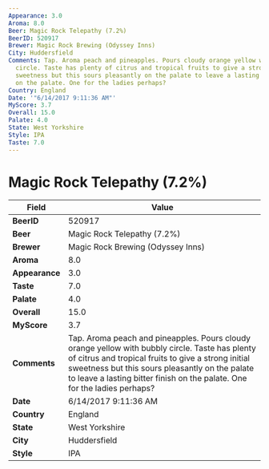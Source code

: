```yaml
---
Appearance: 3.0
Aroma: 8.0
Beer: Magic Rock Telepathy (7.2%)
BeerID: 520917
Brewer: Magic Rock Brewing (Odyssey Inns)
City: Huddersfield
Comments: Tap. Aroma peach and pineapples. Pours cloudy orange yellow with bubbly
  circle. Taste has plenty of citrus and tropical fruits to give a strong initial
  sweetness but this sours pleasantly on the palate to leave a lasting bitter finish
  on the palate. One for the ladies perhaps?
Country: England
Date: '"6/14/2017 9:11:36 AM"'
MyScore: 3.7
Overall: 15.0
Palate: 4.0
State: West Yorkshire
Style: IPA
Taste: 7.0
---
```


# Magic Rock Telepathy (7.2%)

| Field         | Value |
|---------------|-------|
| **BeerID** | 520917 |
| **Beer** | Magic Rock Telepathy (7.2%) |
| **Brewer** | Magic Rock Brewing (Odyssey Inns) |
| **Aroma** | 8.0 |
| **Appearance** | 3.0 |
| **Taste** | 7.0 |
| **Palate** | 4.0 |
| **Overall** | 15.0 |
| **MyScore** | 3.7 |
| **Comments** | Tap. Aroma peach and pineapples. Pours cloudy orange yellow with bubbly circle. Taste has plenty of citrus and tropical fruits to give a strong initial sweetness but this sours pleasantly on the palate to leave a lasting bitter finish on the palate. One for the ladies perhaps? |
| **Date** | 6/14/2017 9:11:36 AM |
| **Country** | England |
| **State** | West Yorkshire |
| **City** | Huddersfield |
| **Style** | IPA |
